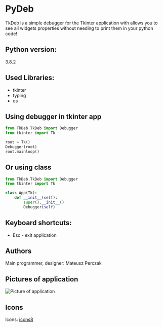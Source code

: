 # PyDeb

TkDeb is a simple debugger for the Tkinter application with allows you to see all widgets properties without needing to print them in your python code!

## Python version:

3.8.2

## Used Libraries:

- tkinter
- typing
- os

## Using debugger in tkinter app

```py
from TkDeb.TkDeb import Debugger
from tkinter import Tk

root = Tk()
Debugger(root)
root.mainloop()
```

## Or using class

```py
from TkDeb.TkDeb import Debugger
from tkinter import Tk

class App(Tk):
    def __init__(self):
        super().__init__()
        Debugger(self)
```

## Keyboard shortcuts:

- Esc - exit application

## Authors

Main programmer, designer: Mateusz Perczak

## Pictures of application

![Picture of application](https://raw.githubusercontent.com/losek1/PyDeb/master/images/app.jpg)

## Icons

Icons: [icons8](https://icons8.com/)
